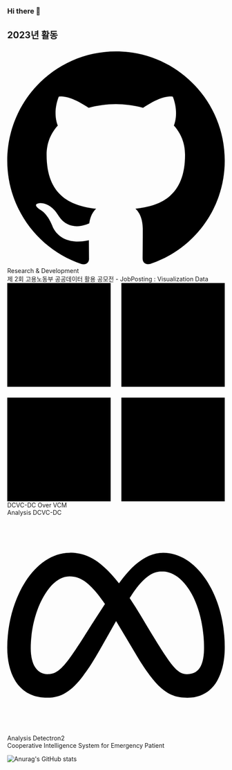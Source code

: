 ### Hi there 👋

<!--
**jsk0910/jsk0910** is a ✨ _special_ ✨ repository because its `README.md` (this file) appears on your GitHub profile.

Here are some ideas to get you started:

- 🔭 I’m currently working on ...
- 🌱 I’m currently learning ...
- 👯 I’m looking to collaborate on ...
- 🤔 I’m looking for help with ...
- 💬 Ask me about ...
- 📫 How to reach me: ...
- 😄 Pronouns: ...
- ⚡ Fun fact: ...
-->

2023년 활동 
--
<svg role="img" viewBox="0 0 24 24" xmlns="http://www.w3.org/2000/svg"><title>GitHub</title><path d="M12 .297c-6.63 0-12 5.373-12 12 0 5.303 3.438 9.8 8.205 11.385.6.113.82-.258.82-.577 0-.285-.01-1.04-.015-2.04-3.338.724-4.042-1.61-4.042-1.61C4.422 18.07 3.633 17.7 3.633 17.7c-1.087-.744.084-.729.084-.729 1.205.084 1.838 1.236 1.838 1.236 1.07 1.835 2.809 1.305 3.495.998.108-.776.417-1.305.76-1.605-2.665-.3-5.466-1.332-5.466-5.93 0-1.31.465-2.38 1.235-3.22-.135-.303-.54-1.523.105-3.176 0 0 1.005-.322 3.3 1.23.96-.267 1.98-.399 3-.405 1.02.006 2.04.138 3 .405 2.28-1.552 3.285-1.23 3.285-1.23.645 1.653.24 2.873.12 3.176.765.84 1.23 1.91 1.23 3.22 0 4.61-2.805 5.625-5.475 5.92.42.36.81 1.096.81 2.22 0 1.606-.015 2.896-.015 3.286 0 .315.21.69.825.57C20.565 22.092 24 17.592 24 12.297c0-6.627-5.373-12-12-12"/></svg> Research & Development  
제 2회 고용노동부 공공데이터 활용 공모전 - JobPosting : Visualization Data  
<svg role="img" viewBox="0 0 24 24" xmlns="http://www.w3.org/2000/svg"><title>Microsoft</title><path d="M0 0v11.408h11.408V0zm12.594 0v11.408H24V0zM0 12.594V24h11.408V12.594zm12.594 0V24H24V12.594z"/></svg> DCVC-DC Over VCM  
Analysis DCVC-DC  
<svg role="img" viewBox="0 0 24 24" xmlns="http://www.w3.org/2000/svg"><title>Meta</title><path d="M6.915 4.03c-1.968 0-3.683 1.28-4.871 3.113C.704 9.208 0 11.883 0 14.449c0 .706.07 1.369.21 1.973a6.624 6.624 0 0 0 .265.86 5.297 5.297 0 0 0 .371.761c.696 1.159 1.818 1.927 3.593 1.927 1.497 0 2.633-.671 3.965-2.444.76-1.012 1.144-1.626 2.663-4.32l.756-1.339.186-.325c.061.1.121.196.183.3l2.152 3.595c.724 1.21 1.665 2.556 2.47 3.314 1.046.987 1.992 1.22 3.06 1.22 1.075 0 1.876-.355 2.455-.843a3.743 3.743 0 0 0 .81-.973c.542-.939.861-2.127.861-3.745 0-2.72-.681-5.357-2.084-7.45-1.282-1.912-2.957-2.93-4.716-2.93-1.047 0-2.088.467-3.053 1.308-.652.57-1.257 1.29-1.82 2.05-.69-.875-1.335-1.547-1.958-2.056-1.182-.966-2.315-1.303-3.454-1.303zm10.16 2.053c1.147 0 2.188.758 2.992 1.999 1.132 1.748 1.647 4.195 1.647 6.4 0 1.548-.368 2.9-1.839 2.9-.58 0-1.027-.23-1.664-1.004-.496-.601-1.343-1.878-2.832-4.358l-.617-1.028a44.908 44.908 0 0 0-1.255-1.98c.07-.109.141-.224.211-.327 1.12-1.667 2.118-2.602 3.358-2.602zm-10.201.553c1.265 0 2.058.791 2.675 1.446.307.327.737.871 1.234 1.579l-1.02 1.566c-.757 1.163-1.882 3.017-2.837 4.338-1.191 1.649-1.81 1.817-2.486 1.817-.524 0-1.038-.237-1.383-.794-.263-.426-.464-1.13-.464-2.046 0-2.221.63-4.535 1.66-6.088.454-.687.964-1.226 1.533-1.533a2.264 2.264 0 0 1 1.088-.285z"/></svg> Analysis Detectron2  
Cooperative Intelligence System for Emergency Patient

![Anurag's GitHub stats](https://github-readme-stats.vercel.app/api?username=jsk0910&show_icons=true&theme=vue)
